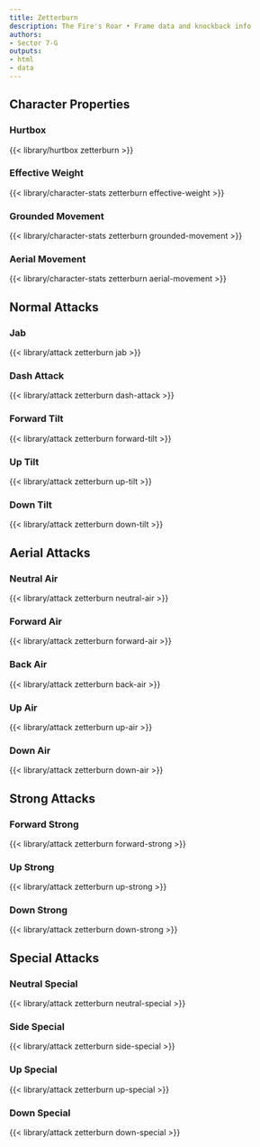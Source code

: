 ```yaml
---
title: Zetterburn
description: The Fire's Roar • Frame data and knockback info
authors:
- Sector 7-G
outputs:
- html
- data
---
```


## Character Properties
### Hurtbox
{{< library/hurtbox zetterburn >}}
### Effective Weight
{{< library/character-stats zetterburn effective-weight >}}
### Grounded Movement
{{< library/character-stats zetterburn grounded-movement >}}
### Aerial Movement
{{< library/character-stats zetterburn aerial-movement >}}

## Normal Attacks
### Jab
{{< library/attack zetterburn jab >}}
### Dash Attack
{{< library/attack zetterburn dash-attack >}}
### Forward Tilt
{{< library/attack zetterburn forward-tilt >}}
### Up Tilt
{{< library/attack zetterburn up-tilt >}}
### Down Tilt
{{< library/attack zetterburn down-tilt >}}

## Aerial Attacks
### Neutral Air
{{< library/attack zetterburn neutral-air >}}
### Forward Air
{{< library/attack zetterburn forward-air >}}
### Back Air
{{< library/attack zetterburn back-air >}}
### Up Air
{{< library/attack zetterburn up-air >}}
### Down Air
{{< library/attack zetterburn down-air >}}

## Strong Attacks
### Forward Strong
{{< library/attack zetterburn forward-strong >}}
### Up Strong
{{< library/attack zetterburn up-strong >}}
### Down Strong
{{< library/attack zetterburn down-strong >}}

## Special Attacks
### Neutral Special
{{< library/attack zetterburn neutral-special >}}
### Side Special
{{< library/attack zetterburn side-special >}}
### Up Special
{{< library/attack zetterburn up-special >}}
### Down Special
{{< library/attack zetterburn down-special >}}

